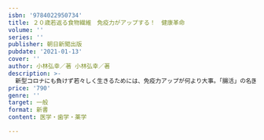 ```yaml
---
isbn: '9784022950734'
title: ２０歳若返る食物繊維　免疫力がアップする！　健康革命
volume: ''
series: ''
publisher: 朝日新聞出版
pubdate: '2021-01-13'
cover: ''
author: 小林弘幸／著 小林弘幸／著
description: >-
  新型コロナにも負けず若々しく生きるためには、免疫力アップが何より大事。「腸活」の名医が自ら実践する「食べる万能薬」食物繊維の正しい摂取で、腸内と自律神経が驚くほど整い、免疫力が上がる。高血糖、高血圧、肥満なども改善。レシピも大紹介。
price: '790'
genre: ''
target: 一般
format: 新書
content: 医学・歯学・薬学

---
```

